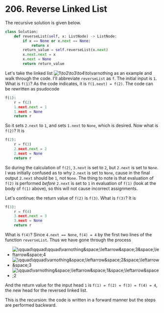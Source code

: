# 206. Reverse Linked List

The recursive solution is given below.

```python
class Solution:
    def reverseList(self, x: ListNode) -> ListNode:
        if x == None or x.next == None:
            return x
        return_value = self.reverseList(x.next)
        x.next.next = x
        x.next = None 
        return return_value
```

Let's take the linked list <img src='https://latex.codecogs.com/svg.image?1\to2\to3\to4\to\varnothing' title='1\to2\to3\to4\to\varnothing' /> as an example and walk through the code. I'll abbreviate `reverseList` as `f`. The initial input is `1`. What is `f(1)`? As the code indicates, it is `f(1.next) = f(2)`. The code can be rewritten as psudocode

```python
f(1):
    r = f(2)
    1.next.next = 1
    1.next = None
    return r
```

So it sets `2.next` to `1`, and sets `1.next` to `None`, which is desired. Now what is `f(2)`? It is

```python
f(2):
    r = f(3)
    2.next.next = 2
    2.next = None
    return r
```

So during the calculation of `f(2)`, `3.next` is set to `2`, but `2.next` is set to `None`. I was initially confused as to why `2.next` is set to `None`, cause in the final output `2.next` should be `1`, not `None`. The thing to note is that evaluation of `f(2)` is performed _before_ `2.next` is set to `1` in evaluation of `f(1)` (look at the body of `f(1)` above), so this will not cause incorrect assignments.  

Let's continue: the return value of `f(2)` is `f(3)`. What is `f(3)`? It is

```python
f(3):
    r = f(4)
    3.next.next = 3
    3.next = None
    return r
```

What is `f(4)`? Since `4.next == None`, `f(4) = 4` by the first two lines of the function `reverseList`. Thus we have gone through the process

* <img src='https://latex.codecogs.com/svg.image?\qquad\qquad\qquad\varnothing&space;\leftarrow&space;3&space;\leftarrow&space;4' title='\qquad\qquad\qquad\varnothing&space;\leftarrow&space;3&space;\leftarrow&space;4' />
* <img src='https://latex.codecogs.com/svg.image?\qquad\qquad\varnothing&space;\leftarrow&space;2&space;\leftarrow&space;3' title='\qquad\qquad\varnothing&space;\leftarrow&space;2&space;\leftarrow&space;3' />
* <img src='https://latex.codecogs.com/svg.image?\qquad\varnothing&space;\leftarrow&space;1&space;\leftarrow&space;2' title='\qquad\varnothing&space;\leftarrow&space;1&space;\leftarrow&space;2' />

And the return value for the input head `1` is `f(1) = f(2) = f(3) = f(4) = 4`, the new head for the reversed linked list.

This is the recursion: the code is written in a forward manner but the steps are performed backward. 